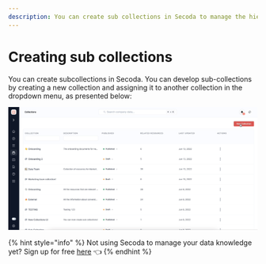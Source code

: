 ```yaml
---
description: You can create sub collections in Secoda to manage the hierarchy of resources
---
```


# Creating sub collections

You can create subcollections in Secoda. You can develop sub-collections by creating a new collection and assigning it to another collection in the dropdown menu, as presented below:

![](../../.gitbook/assets/Collection.gif)

{% hint style="info" %}
Not using Secoda to manage your data knowledge yet? Sign up for free [here](https://app.secoda.co) 👈
{% endhint %}
